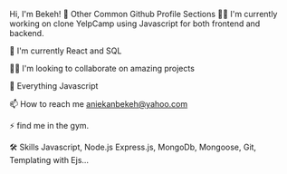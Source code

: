 Hi, I'm Bekeh! 👋
Other Common Github Profile Sections
👩‍💻 I'm currently working on clone YelpCamp using Javascript for both frontend and backend.

🧠 I'm currently React and SQL

👯‍♀️ I'm looking to collaborate on amazing projects

💬 Everything Javascript

📫 How to reach me aniekanbekeh@yahoo.com

⚡️ find me in the gym.


🛠 Skills
Javascript, Node.js Express.js, MongoDb, Mongoose, Git, Templating with Ejs...
